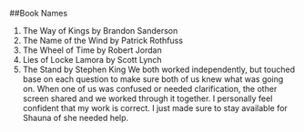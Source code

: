 ##Book Names
1. The Way of Kings by Brandon Sanderson
2. The Name of the Wind by Patrick Rothfuss
3. The Wheel of Time by Robert Jordan
4. Lies of Locke Lamora by Scott Lynch
5. The Stand by Stephen King
We both worked independently, but touched base on each question to make sure both of us knew what was going on. When one of us was confused or needed clarification, the other screen shared and we worked through it together.
I personally feel confident that my work is correct. I just made sure to stay available for Shauna of she needed help.
